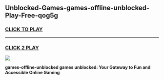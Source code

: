 
## Unblocked-Games-games-offline-unblocked-Play-Free-qog5g
<h3>
<a href="https://premium76.site?title=games-offline-unblocked&ref=18A">CLICK TO PLAY</a></h3>
<hr>

<h3>
<a href="https://premium76.site?title=games-offline-unblocked&ref=18A">CLICK 2 PLAY</a>
  
</h3>

<a href="https://premium76.site?title=games-offline-unblocked&ref=18A"><img src="https://clearcache.store/games.png"></a>


**games-offline-unblocked games unblocked: Your Gateway to Fun and Accessible Online Gaming**
